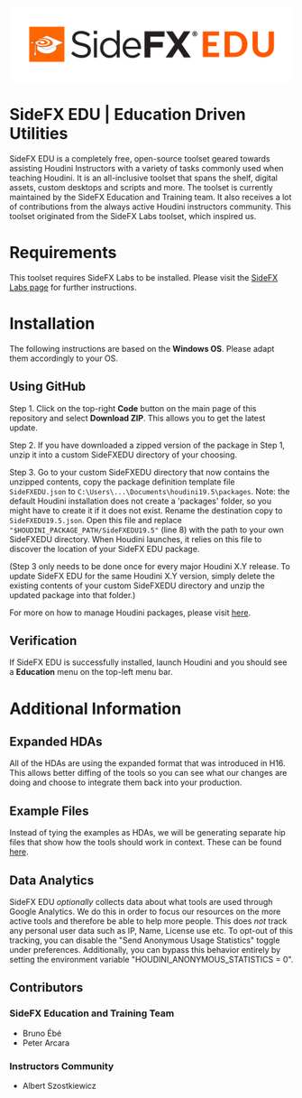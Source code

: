 ![SideFXEDU logo](https://github.com/brunoebe/SideFXEDU/blob/Development/help/images/sidefxedu_full.png)
# SideFX EDU | Education Driven Utilities

SideFX EDU is a completely free, open-source toolset geared towards assisting Houdini Instructors with a variety of tasks commonly used when teaching Houdini. It is an all-inclusive toolset that spans the shelf, digital assets, custom desktops and scripts and more. The toolset is currently maintained by the SideFX Education and Training team. It also receives a lot of contributions from the always active Houdini instructors community. This toolset originated from the SideFX Labs toolset, which inspired us. 

# Requirements

This toolset requires SideFX Labs to be installed. Please visit the [SideFX Labs page](https://www.sidefx.com/docs/houdini/labs/) for further instructions.

# Installation

The following instructions are based on the **Windows OS**. Please adapt them accordingly to your OS.

## Using GitHub

Step 1. Click on the top-right **Code** button on the main page of this repository and select **Download ZIP**. This allows you to get the latest update.

Step 2. If you have downloaded a zipped version of the package in Step 1, unzip it into a custom SideFXEDU directory of your choosing.

Step 3. Go to your custom SideFXEDU directory that now contains the unzipped contents, copy the package definition template file `SideFXEDU.json` to `C:\Users\...\Documents\houdini19.5\packages`. 
Note: the default Houdini installation does not create a 'packages' folder, so you might have to create it if it does not exist. 
Rename the destination copy to `SideFXEDU19.5.json`. Open this file and replace `"$HOUDINI_PACKAGE_PATH/SideFXEDU19.5"` (line 8) with the path to your own SideFXEDU directory. When Houdini launches, it relies on this file to discover the location of your SideFX EDU package.

(Step 3 only needs to be done once for every major Houdini X.Y release. To update SideFX EDU for the same Houdini X.Y version, simply delete the existing contents of your custom SideFXEDU directory and unzip the updated package into that folder.)

For more on how to manage Houdini packages, please visit [here](https://www.sidefx.com/docs/houdini/ref/plugins.html).

## Verification
If SideFX EDU is successfully installed, launch Houdini and you should see a **Education** menu on the top-left menu bar.

# Additional Information

## Expanded HDAs
All of the HDAs are using the expanded format that was introduced in H16. This allows better diffing of the tools so you can see what our changes are doing and choose to integrate them back into your production.

## Example Files
Instead of tying the examples as HDAs, we will be generating separate hip files that show how the tools should work in context. These can be found [here](https://github.com/sideeffects/SideFXEDU/tree/Development/hip).

## Data Analytics
SideFX EDU *optionally* collects data about what tools are used through Google Analytics. We do this in order to focus our resources on the more active tools and therefore be able to help more people. This does *not* track any personal user data such as IP, Name, License use etc. To opt-out of this tracking, you can disable the "Send Anonymous Usage Statistics" toggle under preferences. Additionally, you can bypass this behavior entirely by setting the environment variable "HOUDINI_ANONYMOUS_STATISTICS = 0".

## Contributors
### SideFX Education and Training Team
- Bruno Ébé
- Peter Arcara

### Instructors Community
- Albert Szostkiewicz
